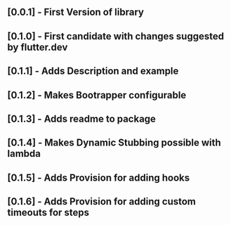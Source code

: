 ## [0.0.1] - First Version of library
## [0.1.0] - First candidate with changes suggested by flutter.dev
## [0.1.1] - Adds Description and example
## [0.1.2] - Makes Bootrapper configurable
## [0.1.3] - Adds readme to package
## [0.1.4] - Makes Dynamic Stubbing possible with lambda
## [0.1.5] - Adds Provision for adding hooks
## [0.1.6] - Adds Provision for adding custom timeouts for steps


